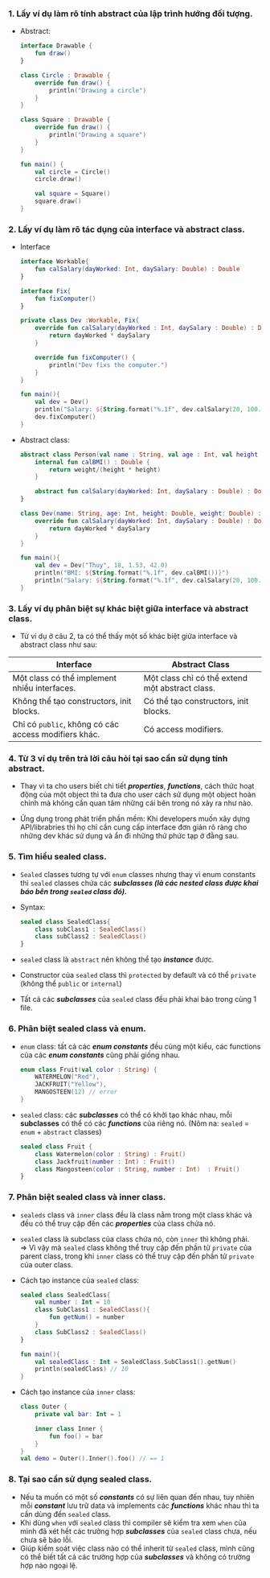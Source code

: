 ### **1. Lấy ví dụ làm rõ tính abstract của lập trình hướng đối tượng.**
- Abstract: 
    ```kotlin
    interface Drawable {
        fun draw()
    }

    class Circle : Drawable {
        override fun draw() {
            println("Drawing a circle")
        }
    }

    class Square : Drawable {
        override fun draw() {
            println("Drawing a square")
        }
    }

    fun main() {
        val circle = Circle()
        circle.draw()

        val square = Square()
        square.draw()
    }
    ```

### **2. Lấy ví dụ làm rõ tác dụng của interface và abstract class.**

- Interface
    ```kotlin
    interface Workable{
        fun calSalary(dayWorked: Int, daySalary: Double) : Double
    }

    interface Fix{
        fun fixComputer()
    }

    private class Dev :Workable, Fix{
        override fun calSalary(dayWorked : Int, daySalary : Double) : Double{
            return dayWorked * daySalary
        }

        override fun fixComputer() {
            println("Dev fixs the computer.")
        }
    }

    fun main(){
        val dev = Dev()
        println("Salary: ${String.format("%.1f", dev.calSalary(20, 100.0))}")
        dev.fixComputer()
    }
    ```

- Abstract class:
    ```kotlin
    abstract class Person(val name : String, val age : Int, val height : Double, val weight : Double){
        internal fun calBMI() : Double {
            return weight/(height * height)
        }

        abstract fun calSalary(dayWorked: Int, daySalary : Double) : Double
    }

    class Dev(name: String, age: Int, height: Double, weight: Double) : Person(name, age, height, weight){
        override fun calSalary(dayWorked: Int, daySalary : Double) : Double{
            return dayWorked * daySalary
        }
    }

    fun main(){
        val dev = Dev("Thuy", 18, 1.53, 42.0)
        println("BMI: ${String.format("%.1f", dev.calBMI())}")
        println("Salary: ${String.format("%.1f", dev.calSalary(20, 100.0))}")
    }
    ```

### **3. Lấy ví dụ phân biệt sự khác biệt giữa interface và abstract class.**

- Từ ví dụ ở câu 2, ta có thể thấy một số khác biệt giữa interface và abstract class như sau:

| Interface | Abstract Class |
| - | - |
| Một class có thể implement nhiều interfaces. | Một class chỉ có thể extend một abstract class. |
| Không thể tạo constructors, init blocks. | Có thể tạo constructors, init blocks. 
| Chỉ có `public`, không có các access modifiers khác. | Có access modifiers. |



### **4. Từ 3 ví dụ trên trả lời câu hỏi tại sao cần sử dụng tính abstract.**

- Thay vì ta cho users biết chi tiết ***properties***, ***functions***, cách thức hoạt động của một object thì ta đưa cho user cách sử dụng một object hoàn chỉnh mà không cần quan tâm những cái bên trong nó xảy ra như nào. 

- Ứng dụng trong phát triển phần mềm:  Khi developers muốn xây dựng API/librabries thì họ chỉ cần cung cấp interface đơn giản rõ ràng cho những dev khác sử dụng và ẩn đi những thứ phức tạp ở đằng sau.

### **5. Tìm hiểu sealed class.**

- `Sealed` classes tương tự với `enum` classes nhưng thay vì enum constants thì `sealed` classes chứa các ***subclasses (***là các ***nested class*** được khai báo bên trong ***`sealed`*** class đó***).***
- Syntax:

    ```kotlin
    sealed class SealedClass{
        class subClass1 : SealedClass()
        class subClass2 : SealedClass()
    }
    ```

- `sealed` class là `abstract` nên không thể tạo ***instance*** được.
- Constructor của `sealed` class thì `protected` by default và có thể `private` (không thể `public` or `internal`)
- Tất cả các ***subclasses*** của `sealed` class đều phải khai báo trong cùng 1 file.

### **6. Phân biệt sealed class và enum.**

- `enum` class: tất cả các ***enum constants*** đều cùng một kiểu, các functions của các ***enum constants*** cũng phải giống nhau.
    
    ```kotlin
    enum class Fruit(val color : String) {
        WATERMELON("Red"),
        JACKFRUIT("Yellow"),
        MANGOSTEEN(12) // error
    }
    ```
    
- `sealed` class:  các ***subclasses*** có thể có khởi tạo khác nhau, mỗi **subclasses** có thể có các ***functions*** của riêng nó. (Nôm na: `sealed` = `enum` + `abstract` classes)
    
    ```kotlin
    sealed class Fruit {
        class Watermelon(color : String) : Fruit()
        class Jackfruit(number : Int) : Fruit()
        class Mangosteen(color : String, number : Int)  : Fruit()
    }
    ```

### **7. Phân biệt sealed class và inner class.**
- `sealeds` class và `inner` class đều là class nằm trong một class khác và đều có thể truy cập đến các ***properties*** của class chứa nó.

- `sealed` class là subclass của class chứa nó, còn `inner` thì không phải.  
=> Vì vậy mà `sealed` class không thể truy cập đến phần tử `private` của parent class, trong khi `inner` class có thể truy cập đến phần tử `private` của outer class.

- Cách tạo instance của `sealed` class: 
    ```kotlin
    sealed class SealedClass{
        val number : Int = 10
        class SubClass1 : SealedClass(){
            fun getNum() = number
        }
        class SubClass2 : SealedClass()
    }

    fun main(){
        val sealedClass : Int = SealedClass.SubClass1().getNum()
        println(sealedClass) // 10
    }
    ```

- Cách tạo instance của `inner` class:

    ```kotlin
    class Outer {
        private val bar: Int = 1

        inner class Inner {
            fun foo() = bar
        }
    }
    val demo = Outer().Inner().foo() // == 1
    ```
### **8. Tại sao cần sử dụng sealed class.**
- Nếu ta muốn có một số ***constants*** có sự liên quan đến nhau, tuy nhiên mỗi ***constant*** lưu trữ data và implements các ***functions*** khác nhau thì ta cần dùng đến `sealed` class.
- Khi dùng `when` với `sealed` class thì compiler sẽ kiểm tra xem `when` của mình đã xét hết các trường hợp ***subclasses*** của `sealed` class chưa, nếu chưa sẽ báo lỗi.
- Giúp kiểm soát việc class nào có thể inherit từ `sealed` class, mình cũng có thể biết tất cả các trường hợp của ***subclasses*** và không có trường hợp nào ngoại lệ.